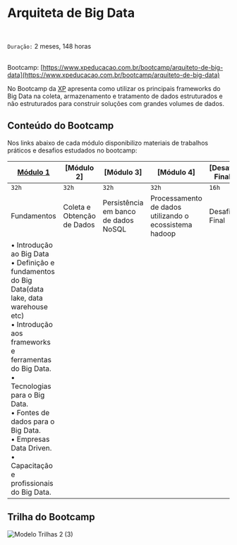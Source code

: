 # Arquiteta de Big Data

<!--`Certificado:` -->
</br>

`Duração:` 2 meses, 148 horas
</br></br>

Bootcamp: [https://www.xpeducacao.com.br/bootcamp/arquiteto-de-big-data](https://www.xpeducacao.com.br/bootcamp/arquiteto-de-big-data)
</br>

No Bootcamp da [XP](https://www.xpeducacao.com.br) apresenta como utilizar os principais frameworks do Big Data na coleta, armazenamento e tratamento de dados estruturados e não estruturados para construir soluções  com grandes volumes de dados.

## Conteúdo do Bootcamp

Nos links abaixo de cada módulo disponibilizo materiais de trabalhos práticos e desafios estudados no bootcamp:

[Módulo 1](https://github.com/Alinezc/Big_Data/tree/main/Módulo%201%20-%20Fundamentos%20de%20Big%20Data)| [Módulo 2] | [Módulo 3] | [Módulo 4] | [Desafio Final]
--------|---------|---------|---------|-------------|
`32h`   |`32h`    |`32h`    |`32h`    |`16h`        |   
Fundamentos|Coleta e Obtenção de Dados| Persistência em banco de dados NoSQL |Processamento de dados utilizando o ecossistema hadoop|Desafio Final|
|• Introdução ao Big Data <br> • Definição e fundamentos do Big Data(data lake, data warehouse etc)<br> • Introdução aos frameworks e ferramentas do Big Data. <br> • Tecnologias para o Big Data.<br> • Fontes de dados para o Big Data. <br> • Empresas Data Driven.<br> • Capacitação e profissionais do Big Data.| | | | |Conclusão da aplicação final.|

## Trilha do Bootcamp

![Modelo Trilhas 2 (3)](https://user-images.githubusercontent.com/95122776/214391693-42d9246b-9935-45c4-8bfe-76f13eef69f8.png)

